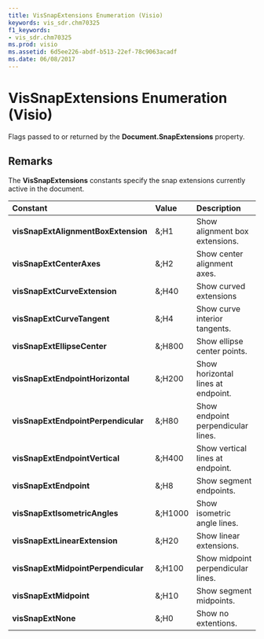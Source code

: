 ```yaml
---
title: VisSnapExtensions Enumeration (Visio)
keywords: vis_sdr.chm70325
f1_keywords:
- vis_sdr.chm70325
ms.prod: visio
ms.assetid: 6d5ee226-abdf-b513-22ef-78c9063acadf
ms.date: 06/08/2017
---
```



# VisSnapExtensions Enumeration (Visio)

Flags passed to or returned by the  **Document.SnapExtensions** property.


## Remarks

The  **VisSnapExtensions** constants specify the snap extensions currently active in the document.



|**Constant**|**Value**|**Description**|
|:-----|:-----|:-----|
| **visSnapExtAlignmentBoxExtension**|&;H1|Show alignment box extensions.|
| **visSnapExtCenterAxes**|&;H2|Show center alignment axes.|
| **visSnapExtCurveExtension**|&;H40|Show curved extensions|
| **visSnapExtCurveTangent**|&;H4|Show curve interior tangents.|
| **visSnapExtEllipseCenter**|&;H800|Show ellipse center points.|
| **visSnapExtEndpointHorizontal**|&;H200|Show horizontal lines at endpoint.|
| **visSnapExtEndpointPerpendicular**|&;H80|Show endpoint perpendicular lines.|
| **visSnapExtEndpointVertical**|&;H400|Show vertical lines at endpoint.|
| **visSnapExtEndpoint**|&;H8|Show segment endpoints.|
| **visSnapExtIsometricAngles**|&;H1000|Show isometric angle lines.|
| **visSnapExtLinearExtension**|&;H20|Show linear extensions.|
| **visSnapExtMidpointPerpendicular**|&;H100|Show midpoint perpendicular lines.|
| **visSnapExtMidpoint**|&;H10|Show segment midpoints.|
| **visSnapExtNone**|&;H0|Show no extentions.|

